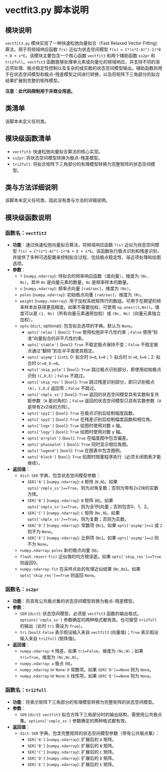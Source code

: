 # vectfit3.py 脚本说明

## 模块说明
`vectfit3.py` 模块实现了一种快速松弛向量拟合（Fast Relaxed Vector Fitting）算法，用于将频域响应函数 `f(s)` 近似为状态空间模型 `f(s) = C*(s*I-A)^(-1)*B + D + s*E`。该模块主要包含一个核心函数 `vectfit3` 和两个辅助函数 `ss2pr` 和 `tri2full`。`vectfit3` 函数能够处理单元素或向量化的频域响应，并支持不同的渐近项处理、极点稳定性控制以及复杂的或实数的状态空间模型输出。辅助函数则用于在状态空间模型和极点-残差模型之间进行转换，以及将矩阵下三角部分的拟合结果扩展到完整的矩阵模型。

**注意：此代码限制用于非商业用途。**

## 类清单
该脚本未定义任何类。

## 模块级函数清单
- `vectfit3`: 快速松弛向量拟合算法的核心实现。
- `ss2pr`: 将状态空间模型转换为极点-残差模型。
- `tri2full`: 将拟合矩阵下三角部分的有理模型转换为完整矩阵的状态空间模型。

## 类与方法详细说明
该脚本未定义任何类，因此没有类与方法的详细说明。

## 模块级函数说明

### 函数名：`vectfit3`
- **功能**：通过快速松弛向量拟合算法，将频域响应函数 `f(s)` 近似为状态空间模型 `f(s) = C*(s*I-A)^(-1)*B + D + s*E`。该函数执行极点识别和残差识别，并提供了多种可选配置来控制拟合过程，包括极点稳定性、渐近项处理和绘图选项。
- **参数**：
  - `f` (`numpy.ndarray`): 待拟合的频率响应函数（或向量），维度为 `(Nc, Ns)`，其中 `Nc` 是向量元素的数量，`Ns` 是频率样本的数量。
  - `s` (`numpy.ndarray`): 频率点向量 `[rad/sec]`，维度为 `(Ns)`。
  - `poles` (`numpy.ndarray`): 初始极点向量 `[rad/sec]`，维度为 `(N)`。
  - `weight` (`numpy.ndarray`): 用于加权系统矩阵行的数组。可用于在期望的频率样本处获得更高精度。如果不需要加权，可使用 `np.ones((1,Ns))`。维度可以是 `(1, Ns)`（所有向量元素通用加权）或 `(Nc, Ns)`（向量元素独立加权）。
  - `opts` (`dict`, optional): 包含拟合选项的字典。默认为 `None`。
    - `opts['relax']` (`bool`): `True` 使用松弛非平凡性约束；`False` 使用“标准”向量拟合的非平凡性约束。
    - `opts['stable']` (`bool`): `True` 不稳定极点保持不变；`False` 不稳定极点通过“翻转”到左半平面使其稳定。
    - `opts['asymp']` (`int`): 0: 拟合时 `D=0`, `E=0`；1: 拟合时 `D!=0`, `E=0`；2: 拟合时 `D!=0`, `E~=0`。
    - `opts['skip_pole']` (`bool`): `True` 跳过极点识别部分，即使用初始极点识别 `(C,D,E)`；`False` 不跳过。
    - `opts['skip_res']` (`bool`): `True` 跳过残差识别部分，即只识别极点 `(A)`，`C,D,E` 返回零；`False` 不跳过。
    - `opts['cmplx_ss']` (`bool`): `True` 返回的状态空间模型具有实数和复共轭参数（`A` 是对角的）；`False` 返回的状态空间模型只具有实数参数（`A` 是带有2x2块的方阵）。
    - `opts['spy1']` (`bool`): `True` 在极点识别后绘制幅度函数。
    - `opts['spy2']` (`bool`): `True` 在残差识别后绘制幅度函数和相位角。
    - `opts['logx']` (`bool`): `True` 绘图时使用对数 x 轴。
    - `opts['logy']` (`bool`): `True` 绘图时使用对数 y 轴。
    - `opts['errplot']` (`bool`): `True` 在幅度图中包含偏差。
    - `opts['phaseplot']` (`bool`): `True` 同时显示相位角图。
    - `opts['legend']` (`bool`): `True` 在图表中包含图例。
    - `opts['block']` (`bool`): `True` 绘图时阻塞程序执行（必须关闭图表才能继续）。
- **返回值**：
  - `dict`: `SER` 字典，包含状态空间模型参数：
    - `SER['A']` (`numpy.ndarray`): `A` 矩阵 (`N,N`)。如果 `opts['cmplx_ss']==True`，则为对角复数；否则为带有2x2块的实数方阵。
    - `SER['B']` (`numpy.ndarray`): `B` 矩阵 (`N`)。如果 `opts['cmplx_ss']==True`，则为全1列向量；否则包含0、1、2。
    - `SER['C']` (`numpy.ndarray`): `C` 矩阵 (`Nc,N`)。如果 `opts['cmplx_ss']==True`，则为复数；否则为实数。
    - `SER['D']` (`numpy.ndarray`): 常数项 (`Nc`)。如果 `opts['asymp']==1` 或 `2` 则不为 `None`。
    - `SER['E']` (`numpy.ndarray`): 比例项 (`Nc`)。如果 `opts['asymp']==2` 则不为 `None`。
  - `numpy.ndarray`: `poles` 新的极点向量 (`N`)。
  - `float`: `rmserr` `f(s)` 近似值的均方根误差。如果 `opts['skip_res']==True` 则返回0。
  - `numpy.ndarray`: `fit` 在采样点处的有理近似结果 (`Nc,Ns`)。如果 `opts['skip_res']==True` 则返回 `None`。

### 函数名：`ss2pr`
- **功能**：将具有公共极点集的状态空间模型转换为极点-残差模型。
- **参数**：
  - `SER` (`dict`): 状态空间模型，必须是 `vectfit3` 函数的输出格式。`options['cmplx_ss']` 参数确定的两种格式都有效。也可接受 `tri2full` 的输出（此时 `tri` 需设为 `True`）。
  - `tri` (`bool`): `False` 表示假设输入来自 `vectfit3` (向量值)；`True` 表示假设输入来自 `tri2full` (矩阵值)。
- **返回值**：
  - `numpy.ndarray`: `R` 残差。如果 `tri=False`，维度为 `(Nc,N)`；如果 `tri=True`，维度为 `(Nc,Nc,N)`。
  - `numpy.ndarray`: `a` 极点 (`N`)。
  - `numpy.ndarray` or `None`: `D` 常数项。如果 `SER['D']==None` 则为 `None`。
  - `numpy.ndarray` or `None`: `E` 线性项。如果 `SER['E']==None` 则为 `None`。

### 函数名：`tri2full`
- **功能**：将表示矩阵下三角部分的有理模型转换为完整矩阵的状态空间模型。
- **参数**：
  - `SER` (`dict`): `vectfit3` 拟合方阵下三角部分时的输出结构，需使用公共极点集。`options['cmplx_ss']` 参数确定的两种格式都有效。
- **返回值**：
  - `dict`: `SER` 字典，包含完整矩阵的状态空间模型参数（带有公共极点集）：
    - `SER['A']` (`numpy.ndarray`): 扩展后的 `A` 矩阵。
    - `SER['B']` (`numpy.ndarray`): 扩展后的 `B` 矩阵。
    - `SER['C']` (`numpy.ndarray`): 扩展后的 `C` 矩阵。
    - `SER['D']` (`numpy.ndarray`): 扩展后的 `D` 矩阵。
    - `SER['E']` (`numpy.ndarray`): 扩展后的 `E` 矩阵。